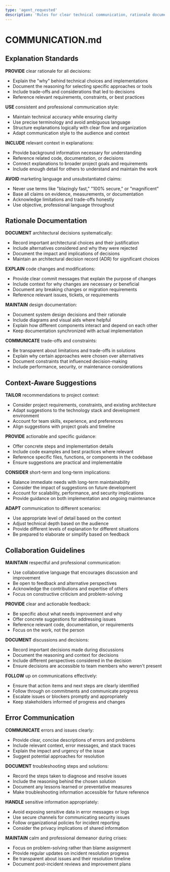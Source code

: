 ```yaml
---
type: 'agent_requested'
description: 'Rules for clear technical communication, rationale documentation, context-aware suggestions, collaboration, and error communication'
---
```


# COMMUNICATION.md

## Explanation Standards

**PROVIDE** clear rationale for all decisions:

- Explain the "why" behind technical choices and implementations
- Document the reasoning for selecting specific approaches or tools
- Include trade-offs and considerations that led to decisions
- Reference relevant requirements, constraints, or best practices

**USE** consistent and professional communication style:

- Maintain technical accuracy while ensuring clarity
- Use precise terminology and avoid ambiguous language
- Structure explanations logically with clear flow and organization
- Adapt communication style to the audience and context

**INCLUDE** relevant context in explanations:

- Provide background information necessary for understanding
- Reference related code, documentation, or decisions
- Connect explanations to broader project goals and requirements
- Include enough detail for others to understand and maintain the work

**AVOID** marketing language and unsubstantiated claims:

- Never use terms like "blazingly fast," "100% secure," or "magnificent"
- Base all claims on evidence, measurements, or documentation
- Acknowledge limitations and trade-offs honestly
- Use objective, professional language throughout

## Rationale Documentation

**DOCUMENT** architectural decisions systematically:

- Record important architectural choices and their justification
- Include alternatives considered and why they were rejected
- Document the impact and implications of decisions
- Maintain an architectural decision record (ADR) for significant choices

**EXPLAIN** code changes and modifications:

- Provide clear commit messages that explain the purpose of changes
- Include context for why changes are necessary or beneficial
- Document any breaking changes or migration requirements
- Reference relevant issues, tickets, or requirements

**MAINTAIN** design documentation:

- Document system design decisions and their rationale
- Include diagrams and visual aids where helpful
- Explain how different components interact and depend on each other
- Keep documentation synchronized with actual implementation

**COMMUNICATE** trade-offs and constraints:

- Be transparent about limitations and trade-offs in solutions
- Explain why certain approaches were chosen over alternatives
- Document constraints that influenced decision-making
- Include performance, security, or maintenance considerations

## Context-Aware Suggestions

**TAILOR** recommendations to project context:

- Consider project requirements, constraints, and existing architecture
- Adapt suggestions to the technology stack and development environment
- Account for team skills, experience, and preferences
- Align suggestions with project goals and timeline

**PROVIDE** actionable and specific guidance:

- Offer concrete steps and implementation details
- Include code examples and best practices where relevant
- Reference specific files, functions, or components in the codebase
- Ensure suggestions are practical and implementable

**CONSIDER** short-term and long-term implications:

- Balance immediate needs with long-term maintainability
- Consider the impact of suggestions on future development
- Account for scalability, performance, and security implications
- Provide guidance on both implementation and ongoing maintenance

**ADAPT** communication to different scenarios:

- Use appropriate level of detail based on the context
- Adjust technical depth based on the audience
- Provide different levels of explanation for different situations
- Be prepared to elaborate or simplify based on feedback

## Collaboration Guidelines

**MAINTAIN** respectful and professional communication:

- Use collaborative language that encourages discussion and improvement
- Be open to feedback and alternative perspectives
- Acknowledge the contributions and expertise of others
- Focus on constructive criticism and problem-solving

**PROVIDE** clear and actionable feedback:

- Be specific about what needs improvement and why
- Offer concrete suggestions for addressing issues
- Reference relevant code, documentation, or requirements
- Focus on the work, not the person

**DOCUMENT** discussions and decisions:

- Record important decisions made during discussions
- Document the reasoning and context for decisions
- Include different perspectives considered in the decision
- Ensure decisions are accessible to team members who weren't present

**FOLLOW** up on communications effectively:

- Ensure that action items and next steps are clearly identified
- Follow through on commitments and communicate progress
- Escalate issues or blockers promptly and appropriately
- Keep stakeholders informed of progress and changes

## Error Communication

**COMMUNICATE** errors and issues clearly:

- Provide clear, concise descriptions of errors and problems
- Include relevant context, error messages, and stack traces
- Explain the impact and urgency of the issue
- Suggest potential approaches for resolution

**DOCUMENT** troubleshooting steps and solutions:

- Record the steps taken to diagnose and resolve issues
- Include the reasoning behind the chosen solution
- Document any lessons learned or preventative measures
- Make troubleshooting information accessible for future reference

**HANDLE** sensitive information appropriately:

- Avoid exposing sensitive data in error messages or logs
- Use secure channels for communicating security issues
- Follow organizational policies for incident reporting
- Consider the privacy implications of shared information

**MAINTAIN** calm and professional demeanor during crises:

- Focus on problem-solving rather than blame assignment
- Provide regular updates on incident resolution progress
- Be transparent about issues and their resolution timeline
- Document post-incident reviews and improvement plans
